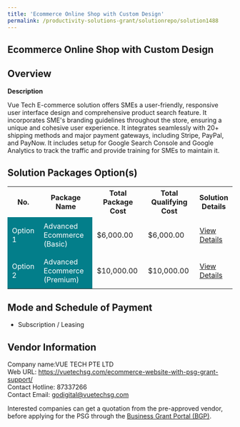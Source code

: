```yaml
---
title: 'Ecommerce Online Shop with Custom Design'
permalink: /productivity-solutions-grant/solutionrepo/solution1488
---
```


## Ecommerce Online Shop with Custom Design

## Overview

**Description**

Vue Tech E-commerce solution offers SMEs a user-friendly, responsive user interface design and comprehensive product search feature. It incorporates SME's branding guidelines throughout the store, ensuring a unique and cohesive user experience. It integrates seamlessly with 20+ shipping methods and major payment gateways, including Stripe, PayPal, and PayNow. It includes setup for Google Search Console and Google Analytics to track the traffic and provide training for SMEs to maintain it.

## Solution Packages Option(s)

<table>
<tr>
<th><b>No.</b></th>
<th><b>Package Name</b></th>
<th><b>Total Package Cost</b></th>
<th><b>Total Qualifying Cost</b></th>
<th><b>Solution Details</b></th>
</tr>
<tr>
<td style='padding: 10px; background-color: #037E8A; color: #FFFFFF;'>Option 1</td>
<td style='padding: 10px; background-color: #037E8A; color: #FFFFFF;'>Advanced Ecommerce (Basic)</td>
<td style='padding: 10px;'>$6,000.00</td>
<td style='padding: 10px;'>$6,000.00</td>
<td style='padding: 10px;'><a href='/images/psg/VueTech_EcommerceOnline Shop_with_CustomDesign_Desensitised_Part1.pdf' target='_blank'>View Details</a></td>
</tr>
<tr>
<td style='padding: 10px; background-color: #037E8A; color: #FFFFFF;'>Option 2</td>
<td style='padding: 10px; background-color: #037E8A; color: #FFFFFF;'>Advanced Ecommerce (Premium)</td>
<td style='padding: 10px;'>$10,000.00</td>
<td style='padding: 10px;'>$10,000.00</td>
<td style='padding: 10px;'><a href='/images/psg/VueTech_EcommerceOnline Shop_with_CustomDesign_Desensitised_Part2.pdf' target='_blank'>View Details</a></td>
</tr>
</table>

## Mode and Schedule of Payment

 - Subscription / Leasing

## Vendor Information

 Company name:VUE TECH PTE LTD<br>Web URL: https://vuetechsg.com/ecommerce-website-with-psg-grant-support/ <br>Contact Hotline: 87337266 <br>Contact Email: godigital@vuetechsg.com 

Interested companies can get a quotation from the pre-approved vendor, before applying for the PSG through the <a href='https://www.businessgrants.gov.sg/' target='_blank' rel='noopener'>Business Grant Portal (BGP)</a>.

<script src="/jquery/resize-tables.js"></script>
